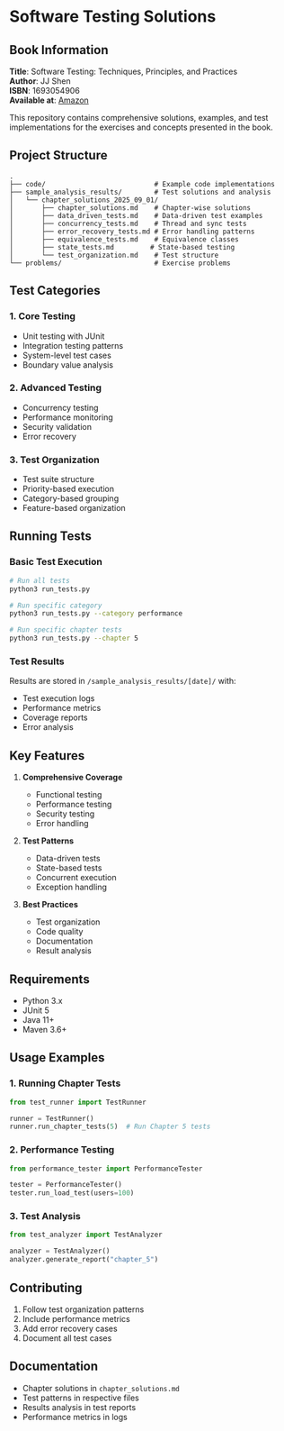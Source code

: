 # Software Testing Solutions

## Book Information
**Title**: Software Testing: Techniques, Principles, and Practices  
**Author**: JJ Shen  
**ISBN**: 1693054906  
**Available at**: [Amazon](https://www.amazon.con/dp/1693054906)

This repository contains comprehensive solutions, examples, and test implementations for the exercises and concepts presented in the book.

## Project Structure
```
.
├── code/                           # Example code implementations
├── sample_analysis_results/        # Test solutions and analysis
│   └── chapter_solutions_2025_09_01/
│       ├── chapter_solutions.md    # Chapter-wise solutions
│       ├── data_driven_tests.md    # Data-driven test examples
│       ├── concurrency_tests.md    # Thread and sync tests
│       ├── error_recovery_tests.md # Error handling patterns
│       ├── equivalence_tests.md    # Equivalence classes
│       ├── state_tests.md         # State-based testing
│       └── test_organization.md    # Test structure
└── problems/                       # Exercise problems
```

## Test Categories

### 1. Core Testing
- Unit testing with JUnit
- Integration testing patterns
- System-level test cases
- Boundary value analysis

### 2. Advanced Testing
- Concurrency testing
- Performance monitoring
- Security validation
- Error recovery

### 3. Test Organization
- Test suite structure
- Priority-based execution
- Category-based grouping
- Feature-based organization

## Running Tests

### Basic Test Execution
```bash
# Run all tests
python3 run_tests.py

# Run specific category
python3 run_tests.py --category performance

# Run specific chapter tests
python3 run_tests.py --chapter 5
```

### Test Results
Results are stored in `/sample_analysis_results/[date]/` with:
- Test execution logs
- Performance metrics
- Coverage reports
- Error analysis

## Key Features
1. **Comprehensive Coverage**
   - Functional testing
   - Performance testing
   - Security testing
   - Error handling

2. **Test Patterns**
   - Data-driven tests
   - State-based tests
   - Concurrent execution
   - Exception handling

3. **Best Practices**
   - Test organization
   - Code quality
   - Documentation
   - Result analysis

## Requirements
- Python 3.x
- JUnit 5
- Java 11+
- Maven 3.6+

## Usage Examples

### 1. Running Chapter Tests
```python
from test_runner import TestRunner

runner = TestRunner()
runner.run_chapter_tests(5)  # Run Chapter 5 tests
```

### 2. Performance Testing
```python
from performance_tester import PerformanceTester

tester = PerformanceTester()
tester.run_load_test(users=100)
```

### 3. Test Analysis
```python
from test_analyzer import TestAnalyzer

analyzer = TestAnalyzer()
analyzer.generate_report("chapter_5")
```

## Contributing
1. Follow test organization patterns
2. Include performance metrics
3. Add error recovery cases
4. Document all test cases

## Documentation
- Chapter solutions in `chapter_solutions.md`
- Test patterns in respective files
- Results analysis in test reports
- Performance metrics in logs
